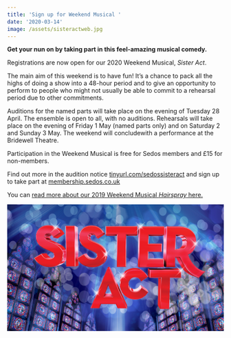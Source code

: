```yaml
---
title: 'Sign up for Weekend Musical '
date: '2020-03-14'
image: /assets/sisteractweb.jpg
---
```

**Get your nun on by taking part in this feel-amazing musical comedy.**

Registrations are now open for our 2020 Weekend Musical, *Sister Act*.

The main aim of this weekend is to have fun! It’s a chance to pack all the highs of doing a show into a 48-hour period and to give an opportunity to perform to people who might not usually be able to commit to a rehearsal period due to other commitments.

Auditions for the named parts will take place on the evening of Tuesday 28 April. The ensemble is open to all, with no auditions. Rehearsals will take place on the evening of Friday 1 May (named parts only) and on Saturday 2 and Sunday 3 May. The weekend will concludewith a performance at the Bridewell Theatre.

Participation in the Weekend Musical is free for Sedos members and £15 for non-members.

Find out more in the audition notice [tinyurl.com/sedossisteract](https://tinyurl.com/sedossisteract) and sign up to take part at [membership.sedos.co.uk](https://membership.sedos.co.uk)

You can [read more about our 2019 Weekend Musical *Hairspray* here. ](/news/2020-03-04-congratulations-to-hairspray-weekend-workshop-cast)

![](/assets/sisteractweb.jpg)